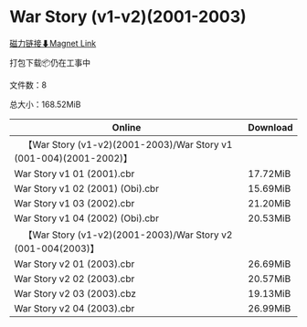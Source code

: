 # War Story (v1-v2)(2001-2003)

[磁力链接⬇Magnet Link](magnet:?xt=urn:btih:7ce5cfa74c34c164798dab3e78a03cc8bc6a2062&dn=War%20Story%20%28v1-v2%29%282001-2003%29)

打包下载📦仍在工事中

文件数：8

总大小：168.52MiB

Online | Download
--- | ---
&emsp;【War Story (v1-v2)(2001-2003)/War Story v1 (001-004)(2001-2002)】 | 
War Story v1 01 (2001).cbr | 17.72MiB
War Story v1 02 (2001) (Obi).cbr | 15.69MiB
War Story v1 03 (2002).cbr | 21.20MiB
War Story v1 04 (2002) (Obi).cbr | 20.53MiB
&emsp;【War Story (v1-v2)(2001-2003)/War Story v2 (001-004(2003)】 | 
War Story v2 01 (2003).cbr | 26.69MiB
War Story v2 02 (2003).cbr | 20.57MiB
War Story v2 03 (2003).cbz | 19.13MiB
War Story v2 04 (2003).cbr | 26.99MiB